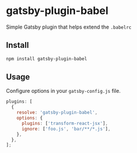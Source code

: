 # gatsby-plugin-babel

Simple Gatsby plugin that helps extend the `.babelrc`

## Install

```bash
npm install gatsby-plugin-babel
```

## Usage

Configure options in your `gatsby-config.js` file.

```javascript
plugins: [
  {
    resolve: 'gatsby-plugin-babel',
    options: {
      plugins: ['transform-react-jsx'],
      ignore: ['foo.js', 'bar/**/*.js'],
    },
  },
];
```
